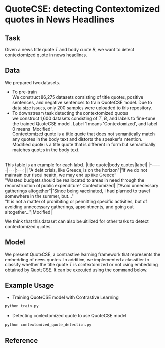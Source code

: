 # QuoteCSE: detecting Contextomized quotes in News Headlines

## Task
Given a news title quote *T* and body quote *B*, we want to detect contextomized quote in news headlines.

## Data
We prepared two datasets.
- To pre-train<br/>
We construct 86,275 datasets consisting of title quotes, positive sentences, and negative sentences to train QuoteCSE model. Due to data size issues, only 200 samples were uploaded to this repository. 
- To downstream task detecting the contextomized quotes
<br/>we construct 1,600 datasets consisting of *T*, *B*, and labels to fine-tune the trained QuoteCSE model. Label 1 means 'Contextomized', and label 0 means 'Modified'.<br/>
Contextomized quote is a title quote that does not semantically match any quotes in the body text and distorts the speaker's intention.
Modified quote is a title quote that is different in form but semantically matches quotes in the body text.

<br/> This table is an example for each label.
|title quote|body quotes|label|
|------|---|:---:|
|"A debt crisis, like Greece, is on the horizon"|"If we do not maintain our fiscal health, we may end up like Greece" <br/> "Wasted budgets should be reallocated to areas in need through the reconstruction of public expenditure"|Contextomized|
|"Avoid unnecessary gatherings altogether"|"Since being vaccinated, I had planned to travel somewhere in the summer, but..." <br/> "It is not a matter of prohibiting or permitting specific activities, but of avoiding unnecessary gatherings, appointments, and going out altogether..."|Modified|

We think that this dataset can also be uitilized for other tasks to detect contextomized quotes.


## Model
We present QuoteCSE, a contrastive learning framework that represents the embedding of news quotes. In addition, we implemented a classifier to classify whether the title quote *T* is contextomized or not using embedding obtained by QuoteCSE. It can be executed using the command below.


## Example Usage
- Training QuoteCSE model with Contrastive Learning
```python
python train.py 
```

- Detecting contextomized quote to use QuoteCSE model
```python
python contextomized_quote_detection.py 
```


## Reference

